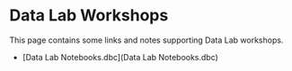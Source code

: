 # Data Lab Workshops

This page contains some links and notes supporting Data Lab workshops. 

- [Data Lab Notebooks.dbc](Data Lab Notebooks.dbc)
